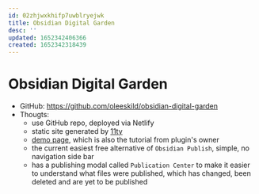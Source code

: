 ```yaml
---
id: 02zhjwxkhifp7uwblryejwk
title: Obsidian Digital Garden
desc: ''
updated: 1652342406366
created: 1652342318439
---
```

# Obsidian Digital Garden

- GitHub: https://github.com/oleeskild/obsidian-digital-garden
- Thougts:
    - use GitHub repo, deployed via Netlify
    - static site generated by [11ty](https://www.11ty.dev/)
    - [demo page](https://ole.dev/notes/set-up-your-own-digital-garden), which is also the tutorial from plugin's owner
    - the current easiest free alternative of `Obsidian Publish`, simple, no navigation side bar
    - has a publishing modal called `Publication Center` to make it easier to understand what files were published, which has changed, been deleted and are yet to be published